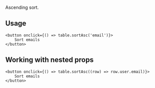 Ascending sort.

## Usage


```svelte
<button onclick={() => table.sortAsc('email')}>
    Sort emails
</button>
```

## Working with nested props

```svelte
<button onclick={() => table.sortAsc((row) => row.user.email)}>
    Sort emails
</button>
```